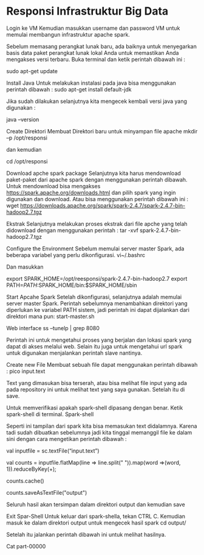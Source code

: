 # Responsi Infrastruktur Big Data
 Login ke VM  Kemudian masukkan username dan password VM untuk memulai membangun infrastruktur apache spark.

Sebelum memasang perangkat lunak baru, ada baiknya untuk menyegarkan basis data paket perangkat lunak lokal Anda untuk memastikan Anda mengakses versi terbaru. Buka terminal dan ketik perintah dibawah ini :

sudo apt-get update

Install Java Untuk melakukan instalasi pada java bisa menggunakan perintah dibawah :
sudo apt-get install default-jdk

Jika sudah dilakukan selanjutnya kita mengecek kembali versi java yang digunakan :

java –version

Create Direktori Membuat Direktori baru untuk minyampan file apache
mkdir –p /opt/responsi

dan kemudian

cd /opt/responsi

Download apche spark package Selanjutnya kita harus mendownload paket-paket dari apache spark dengan menggunakan perintah dibawah. Untuk mendownload bisa mengakses https://spark.apache.org/downloads.html dan pilih spark yang ingin digunakan dan download. Atau bisa menggunakan perintah dibawah ini :
wget https://downloads.apache.org/spark/spark-2.4.7/spark-2.4.7-bin-hadoop2.7.tgz

Ekstrak Selanjutnya melakukan proses ekstrak dari file apche yang telah didownload dengan menggunakan perintah :
tar -xvf spark-2.4.7-bin-hadoop2.7.tgz

Configure the Environment Sebelum memulai server master Spark, ada beberapa variabel yang perlu dikonfigurasi.
vi~/.bashrc

Dan masukkan

export SPARK_HOME=/opt/reesponsi/spark-2.4.7-bin-hadoop2.7 export PATH=$PATH:$SPARK_HOME/bin:$SPARK_HOME/sbin

Start Apcahe Spark Setelah dikonfigurasi, selanjutnya adalah memulai server master Spark. Perintah sebelumnya menambahkan direktori yang diperlukan ke variabel PATH sistem, jadi perintah ini dapat dijalankan dari direktori mana pun:
start-master.sh

Web interface
ss –tunelp | grep 8080

Perintah ini untuk mengetahui proses yang berjalan dan lokasi spark yang dapat di akses melalui web. Selain itu juga untuk mengetahui url spark untuk digunakan menjalankan perintah slave nantinya.

Create new File Membuat sebuah file dapat menggunakan perintah dibawah :
pico input.text

Text yang dimasukan bisa terserah, atau bisa melihat file input yang ada pada repository ini untuk melihat text yang saya gunakan. Setelah itu di save.

Untuk memverifikasi apakah spark-shell dipasang dengan benar. Ketik spark-shell di terminal.
Spark-shell

Seperti ini tampilan dari spark kita bisa memasukan text didalamnya. Karena tadi sudah dibuatkan sebelumnya jadi kita tinggal memanggil file ke dalam sini dengan cara mengetikan perintah dibawah :

val inputfile = sc.textFile(“input.text”)

val counts = inputfile.flatMap(line => line.split(" ")).map(word =>(word, 1)).reduceByKey(+);

counts.cache()

counts.saveAsTextFile("output")

Seluruh hasil akan tersimpan dalam direktori output dan kemudian save

Exit Spar-Shell Untuk keluar dari spark-shella, tekan CTRL C. Kemudian masuk ke dalam direktori output untuk mengecek hasil spark
cd output/

Setelah itu jalankan perintah dibawah ini untuk melihat hasilnya.

Cat part-00000
